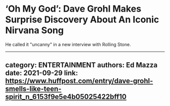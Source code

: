 # ‘Oh My God’: Dave Grohl Makes Surprise Discovery About An Iconic Nirvana Song

He called it "uncanny" in a new interview with Rolling Stone.

---
category: ENTERTAINMENT
authors: Ed Mazza
date: 2021-09-29
link: https://www.huffpost.com/entry/dave-grohl-smells-like-teen-spirit_n_6153f9e5e4b05025422bff10
---
